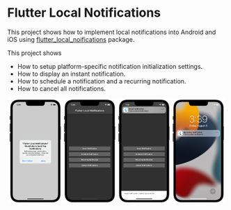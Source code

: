 # Flutter Local Notifications

This project shows how to implement local notifications into Android and iOS using [flutter_local_noifications](https://pub.dev/packages/flutter_local_notifications) package.


This project shows 

- How to setup platform-specific notification initialization settings.
- How to display an instant notification.
- How to schedule a notification and a recurring notification.
- How to cancel all notifications.

<p align='center'>
    <img src="screenshots/permission.png" width="24%"/>
    <img src="screenshots/home.png" width="24%"/>
    <img src="screenshots/instant.png" width="24%"/>
    <img src="screenshots/background.png" width="24%"/>
</p>

